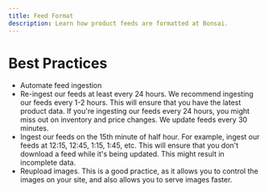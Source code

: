```yaml
---
title: Feed Format
description: Learn how product feeds are formatted at Bonsai.
---
```


# Best Practices

- Automate feed ingestion
- Re-ingest our feeds at least every 24 hours. We recommend ingesting our feeds every 1-2 hours. This will ensure that you have the latest product data. If you're ingesting our feeds every 24 hours, you might miss out on inventory and price changes. We update feeds every 30 minutes.
- Ingest our feeds on the 15th minute of half hour. For example, ingest our feeds at 12:15, 12:45, 1:15, 1:45, etc. This will ensure that you don't download a feed while it's being updated. This might result in incomplete data.
- Reupload images. This is a good practice, as it allows you to control the images on your site, and also allows you to serve images faster.

